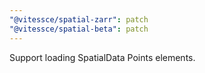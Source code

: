 ```yaml
---
"@vitessce/spatial-zarr": patch
"@vitessce/spatial-beta": patch
---
```


Support loading SpatialData Points elements.
